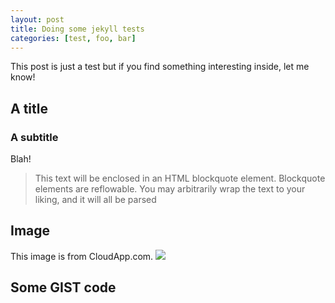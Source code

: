 ```yaml
---
layout: post
title: Doing some jekyll tests
categories: [test, foo, bar]
---
```


This post is just a test but if you find something interesting inside, let me know!

## A title
### A subtitle

Blah!
> This text will be enclosed in an HTML blockquote element.
> Blockquote elements are reflowable. You may arbitrarily
> wrap the text to your liking, and it will all be parsed

## Image
This image is from CloudApp.com.
<img src="http://f.cl.ly/items/1e173q3Q0u343j2M2I2D/photo2.jpeg"/>

## Some GIST code
<script src="https://gist.github.com/1156742.js"> </script>

